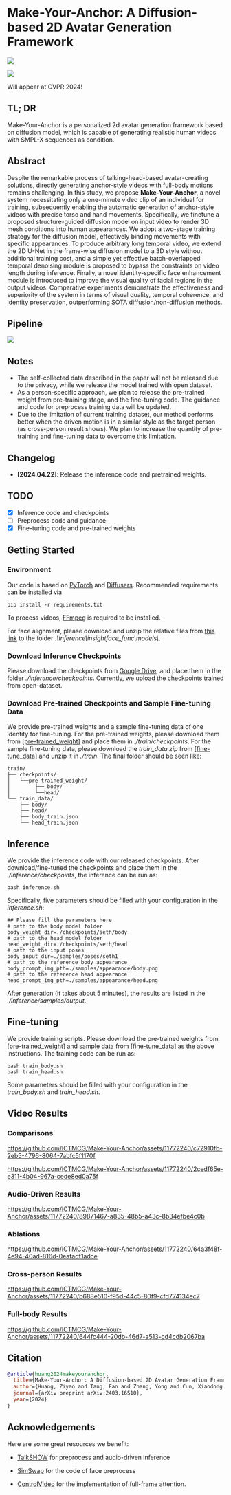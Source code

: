 # Make-Your-Anchor: A Diffusion-based 2D Avatar Generation Framework

![](assets/teaser.png)

<a href='https://arxiv.org/abs/2403.16510'><img src='https://img.shields.io/badge/ArXiv-2403.16510-red'></a> 

Will appear at CVPR 2024!

## TL; DR
Make-Your-Anchor is a personalized 2d avatar generation framework based on diffusion model,  which is capable of generating realistic human videos with SMPL-X sequences as condition.

## Abstract
Despite the remarkable process of talking-head-based avatar-creating solutions, directly generating anchor-style videos with full-body motions remains challenging. In this study, we propose **Make-Your-Anchor**, a novel system necessitating only a one-minute video clip of an individual for training, subsequently enabling the automatic generation of anchor-style videos with precise torso and hand movements. Specifically, we finetune a proposed structure-guided diffusion model on input video to render 3D mesh conditions into human appearances. We adopt a two-stage training strategy for the diffusion model, effectively binding movements with specific appearances.  To produce arbitrary long temporal video, we extend the 2D U-Net in the frame-wise diffusion model to a 3D style without additional training cost, and a simple yet effective batch-overlapped temporal denoising module is proposed to bypass the constraints on video length during inference. Finally, a novel identity-specific face enhancement module is introduced to improve the visual quality of facial regions in the output videos. Comparative experiments demonstrate the effectiveness and superiority of the system in terms of visual quality, temporal coherence, and identity preservation, outperforming SOTA diffusion/non-diffusion methods. 

## Pipeline
![](assets/pipeline.png)

## Notes
- The self-collected data described in the paper will not be released due to the privacy, while we release the model trained with open dataset.
- As a person-specific approach, we plan to release the pre-trained weight from pre-training stage, and the fine-tuning code. The guidance and code for preprocess training data will be updated.
- Due to the limitation of current training dataset, our method performs better when the driven motion is in a similar style as the target person (as cross-person result shows). We plan to increase the quantity of pre-training and fine-tuning data to overcome this limitation.

## Changelog
- __[2024.04.22]__: Release the inference code and pretrained weights.

## TODO
- [x] Inference code and checkpoints
- [ ] Preprocess code and guidance
- [x] Fine-tuning code and pre-trained weights

## Getting Started

### Environment

Our code is based on [PyTorch](https://pytorch.org/) and [Diffusers](https://huggingface.co/docs/diffusers/index). Recommended requirements can be installed via

```shell
pip install -r requirements.txt
```

To process videos, [FFmpeg](https://ffmpeg.org//) is required to be installed.

For face alignment, please download and unzip the relative files from [this link](https://onedrive.live.com/?authkey=%21ADJ0aAOSsc90neY&cid=4A83B6B633B029CC&id=4A83B6B633B029CC%215837&parId=4A83B6B633B029CC%215834&action=locate) to the folder *.\inference\insightface_func\models\\*.

### Download Inference Checkpoints

Please download the checkpoints from [Google Drive](https://drive.google.com/drive/folders/1NyEc001rdkYIIGP8TR9RAQp4Lw3UKmdh?usp=sharing), and place them in the folder *./inference/checkpoints*. Currently, we upload the checkpoints trained from open-dataset.

### Download Pre-trained Checkpoints and Sample Fine-tuning Data

We provide pre-trained weights and a sample fine-tuning data of one identity for fine-tuning. For the pre-trained weights, please download them from [[pre-trained_weight](https://1drv.ms/f/c/64d71f39113d98e4/EljLPdDW1r1LnxZv02s2txwBSmW6EtJkXB_HIHY2kFLvpQ?e=nIwxla)] and place them in *./train/checkpoints*. For the sample fine-tuning data, please download the *train_data.zip* from [[fine-tune_data](https://1drv.ms/f/c/64d71f39113d98e4/EjylVV7lno5Ksq5o1zlAHGgBlMpvbHL9i8ju9XiKM75ZOw?e=KZylc7)] and  unzip it in *./train*. The final folder should be seen like:

```
train/
├── checkpoints/
│	└──pre-trained_weight/
│        ├── body/
│        └──head/
└── train_data/
    ├── body/
    ├── head/
    ├── body_train.json
    └── head_train.json
```

## Inference

We provide the inference code with our released checkpoints. After download/fine-tuned the checkpoints and place them in the *./inference/checkpoints*, the inference can be run as:

```shell
bash inference.sh
```

Specifically, five parameters should be filled with your configuration in the *inference.sh*:

```shell
## Please fill the parameters here
# path to the body model folder
body_weight_dir=./checkpoints/seth/body
# path to the head model folder
head_weight_dir=./checkpoints/seth/head
# path to the input poses
body_input_dir=./samples/poses/seth1
# path to the reference body appearance
body_prompt_img_pth=./samples/appearance/body.png
# path to the reference head appearance
head_prompt_img_pth=./samples/appearance/head.png
```

After generation (it takes about 5 minutes), the results are listed in the *./inference/samples/output*.

## Fine-tuning

We provide training scripts. Please download the pre-trained weights from [[pre-trained_weight](https://1drv.ms/f/c/64d71f39113d98e4/EljLPdDW1r1LnxZv02s2txwBSmW6EtJkXB_HIHY2kFLvpQ?e=nIwxla)] and sample data from [[fine-tune_data](https://1drv.ms/f/c/64d71f39113d98e4/EjylVV7lno5Ksq5o1zlAHGgBlMpvbHL9i8ju9XiKM75ZOw?e=KZylc7)] as the above instructions. The training code can be run as:

```shell
bash train_body.sh
bash train_head.sh
```

Some parameters should be filled with your configuration in the *train_body.sh* and *train_head.sh*.

## Video Results

### Comparisons
https://github.com/ICTMCG/Make-Your-Anchor/assets/11772240/c72910fb-2eb5-4796-8064-7abfc5f1170f

https://github.com/ICTMCG/Make-Your-Anchor/assets/11772240/2cedf65e-e311-4b04-967a-cede8ed0a75f

### Audio-Driven Results
https://github.com/ICTMCG/Make-Your-Anchor/assets/11772240/89871467-a835-48b5-a43c-8b34efbe4c0b

### Ablations
https://github.com/ICTMCG/Make-Your-Anchor/assets/11772240/64a3f48f-4e94-40ad-816d-0eafadf1adce

### Cross-person Results
https://github.com/ICTMCG/Make-Your-Anchor/assets/11772240/b688e510-f95d-44c5-80f9-cfd774134ec7

### Full-body Results
https://github.com/ICTMCG/Make-Your-Anchor/assets/11772240/644fc444-20db-46d7-a513-cd4cdb2067ba

## Citation

```BibTeX
@article{huang2024makeyouranchor,
  title={Make-Your-Anchor: A Diffusion-based 2D Avatar Generation Framework},
  author={Huang, Ziyao and Tang, Fan and Zhang, Yong and Cun, Xiaodong and Cao, Juan and Li, Jintao and Lee, Tong-Yee},
  journal={arXiv preprint arXiv:2403.16510},
  year={2024}
}
```

## Acknowledgements

Here are some great resources we benefit:

- [TalkSHOW](https://github.com/yhw-yhw/TalkSHOW) for preprocess and audio-driven inference

- [SimSwap](https://github.com/neuralchen/SimSwap.git) for the code of face preprocess

- [ControlVideo](https://github.com/YBYBZhang/ControlVideo.git) for the implementation of  full-frame attention.
